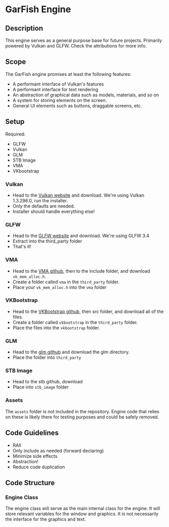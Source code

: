 # GarFish Engine

## Description

This engine serves as a general purpose base for future projects. Primarily powered by Vulkan and GLFW. Check the attributions for more info.

## Scope

The GarFish engine promises at least the following features:
- A performant interface of Vulkan's features
- A performant interface for text rendering
- An abstraction of graphical data such as models, materials, and so on
- A system for storing elements on the screen.
- General UI elements such as buttons, draggable screens, etc.

## Setup

Required:
- GLFW
- Vulkan
- GLM
- STB Image
- VMA
- VKbootstrap

### Vulkan
- Head to the [Vulkan website](https://vulkan.lunarg.com/sdk/home) and download. We're using Vulkan 1.3.296.0, run the installer.
- Only the defaults are needed.
- Installer should handle everything else!

### GLFW
- Head to the [GLFW website](https://www.glfw.org/) and download. We're using GLFW 3.4
- Extract into the third_party folder
- That's it!

### VMA
- Head to the [VMA github](https://github.com/GPUOpen-LibrariesAndSDKs/VulkanMemoryAllocator/tree/master), then to the include folder, and download `vk_mem_alloc.h`.
- Create a folder called `vma` in the `third_party` folder.
- Place your `vk_mem_alloc.h` into the `vma` folder

### VKBootstrap
- Head to the [VKBootstrap github](https://github.com/charles-lunarg/vk-bootstrap), then src folder, and download all of the files.
- Create a folder called `vkbootstrap` in the `third_party` folder.
- Place the files into the `vkbootstrap` folder.

### GLM
- Head to the [glm github](https://github.com/g-truc/glm/tree/master/glm) and download the glm directory.
- Place the folder into `third_party`

### STB Image
- Head to the stb github, download
- Place into `stb_image` folder

### Assets
The `assets` folder is not included in the repository. Engine code that relies on these is likely there 
for testing purposes and could be safely removed.

## Code Guidelines
- RAII
- Only include as needed (forward declaring)
- Minimize side effects
- Abstraction!
- Reduce code duplication

## Code Structure

### Engine Class
The engine class will serve as the main internal class for the engine. It will store relevant variables for the window and graphics. It is not necessarily the interface for the graphics and text.
